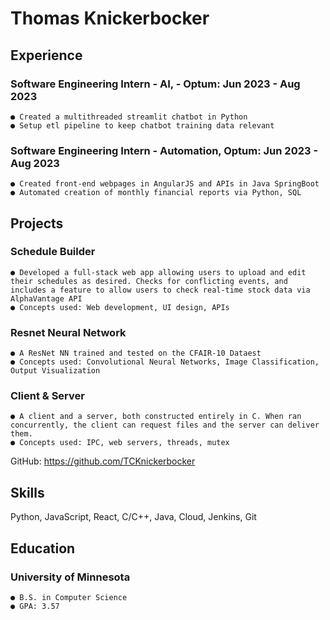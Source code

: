 # Thomas Knickerbocker

## Experience

### Software Engineering Intern - AI, - Optum: Jun 2023 - Aug 2023

```
● Created a multithreaded streamlit chatbot in Python
● Setup etl pipeline to keep chatbot training data relevant 
```

### Software Engineering Intern - Automation, Optum: Jun 2023 - Aug 2023

```
● Created front-end webpages in AngularJS and APIs in Java SpringBoot
● Automated creation of monthly financial reports via Python, SQL
```

## Projects

### Schedule Builder
```
● Developed a full-stack web app allowing users to upload and edit their schedules as desired. Checks for conflicting events, and includes a feature to allow users to check real-time stock data via AlphaVantage API
● Concepts used: Web development, UI design, APIs
```

### Resnet Neural Network
```
● A ResNet NN trained and tested on the CFAIR-10 Dataest
● Concepts used: Convolutional Neural Networks, Image Classification, Output Visualization
```

### Client & Server
```
● A client and a server, both constructed entirely in C. When ran concurrently, the client can request files and the server can deliver them.
● Concepts used: IPC, web servers, threads, mutex
```

GitHub: https://github.com/TCKnickerbocker

## Skills

Python, JavaScript, React, C/C++, Java, Cloud, Jenkins, Git

## Education

### University of Minnesota

```
● B.S. in Computer Science
● GPA: 3.57
```

